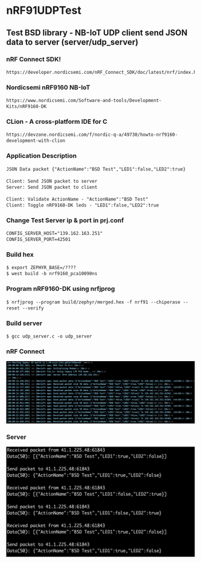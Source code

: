 # nRF91UDPTest

## Test BSD library - NB-IoT UDP client send JSON data to server (server/udp_server)

### nRF Connect SDK!
    https://developer.nordicsemi.com/nRF_Connect_SDK/doc/latest/nrf/index.html

### Nordicsemi nRF9160 NB-IoT 
    https://www.nordicsemi.com/Software-and-tools/Development-Kits/nRF9160-DK

### CLion - A cross-platform IDE for C
    https://devzone.nordicsemi.com/f/nordic-q-a/49730/howto-nrf9160-development-with-clion

### Application Description
    JSON Data packet {"ActionName":"BSD Test","LED1":false,"LED2":true}

    Client: Send JSON packet to server
    Server: Send JSON packet to client

    Client: Validate ActionName - "ActionName":"BSD Test"
    Client: Toggle nRF9160-DK leds - "LED1":false,"LED2":true

### Change Test Server ip & port in prj.conf  
    CONFIG_SERVER_HOST="139.162.163.251"
    CONFIG_SERVER_PORT=42501

### Build hex 
    $ export ZEPHYR_BASE=/????
    $ west build -b nrf9160_pca10090ns

### Program nRF9160-DK using nrfjprog
    $ nrfjprog --program build/zephyr/merged.hex -f nrf91 --chiperase --reset --verify

### Build server
    $ gcc udp_server.c -o udp_server


### nRF Connect
![alt text](https://raw.githubusercontent.com/FrancisSieberhagen/nRF91UDPTest/master/images/nRFConnect.jpg)


### Server
![alt text](https://raw.githubusercontent.com/FrancisSieberhagen/nRF91UDPTest/master/images/server.jpg)



